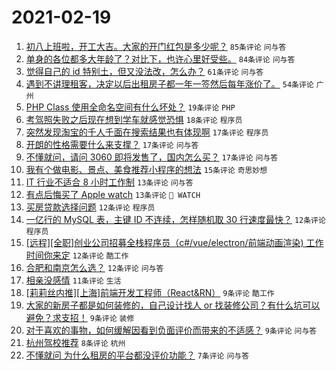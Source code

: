 # 2021-02-19

1. [初八上班啦，开工大吉。大家的开门红包是多少呢？](https://www.v2ex.com/t/754104) `85条评论` `问与答`
1. [单身的各位都多大年龄了？对比下，也许心里好受些。](https://www.v2ex.com/t/754126) `84条评论` `问与答`
1. [觉得自己的 id 特别土，但又没法改，怎么办？](https://www.v2ex.com/t/754143) `61条评论` `问与答`
1. [遇到不讲理租客，决定以后出租房子都一年一签然后每年涨价了。](https://www.v2ex.com/t/754105) `54条评论` `广州`
1. [PHP Class 使用全命名空间有什么坏处？](https://www.v2ex.com/t/754181) `19条评论` `PHP`
1. [考驾照失败之后现在想到学车就感觉恐惧](https://www.v2ex.com/t/754202) `18条评论` `程序员`
1. [突然发现淘宝的千人千面在搜索结果也有体现啊](https://www.v2ex.com/t/754192) `17条评论` `程序员`
1. [开朗的性格需要什么来支撑？](https://www.v2ex.com/t/754124) `17条评论` `问与答`
1. [不懂就问，请问 3060 即将发售了，国内怎么买？](https://www.v2ex.com/t/754108) `17条评论` `问与答`
1. [我有个做电影、景点、美食推荐小程序的想法](https://www.v2ex.com/t/754150) `15条评论` `奇思妙想`
1. [IT 行业不适合 8 小时工作制](https://www.v2ex.com/t/754178) `13条评论` `问与答`
1. [有点后悔买了 Apple watch](https://www.v2ex.com/t/754155) `13条评论` ` WATCH`
1. [买房贷款选择问题](https://www.v2ex.com/t/754197) `12条评论` `程序员`
1. [一亿行的 MySQL 表，主键 ID 不连续，怎样随机取 30 行速度最快？](https://www.v2ex.com/t/754193) `12条评论` `程序员`
1. [[远程][全职]创业公司招募全栈程序员（c#/vue/electron/前端动画渲染) 工作时间你来定](https://www.v2ex.com/t/754145) `12条评论` `酷工作`
1. [合肥和南京怎么选？](https://www.v2ex.com/t/754125) `12条评论` `问与答`
1. [相亲没感情](https://www.v2ex.com/t/754102) `11条评论` `生活`
1. [[莉莉丝内推][上海]前端开发工程师（React&RN）](https://www.v2ex.com/t/754201) `9条评论` `酷工作`
1. [大家的新房子都是如何装修的，自己设计找人 or 找装修公司？有什么坑可以避免？求支招！](https://www.v2ex.com/t/754100) `9条评论` `装修`
1. [对于喜欢的事物，如何缓解因看到负面评价而带来的不适感？](https://www.v2ex.com/t/754094) `9条评论` `问与答`
1. [杭州驾校推荐](https://www.v2ex.com/t/754144) `8条评论` `杭州`
1. [不懂就问 为什么租房的平台都没评价功能？](https://www.v2ex.com/t/754183) `7条评论` `问与答`
